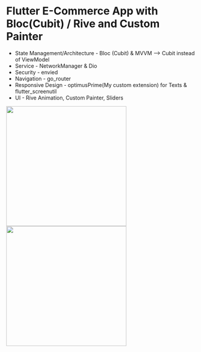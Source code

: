 # Flutter E-Commerce App with Bloc(Cubit) / Rive and Custom Painter

* State Management/Architecture - Bloc (Cubit) & MVVM --> Cubit instead of ViewModel
* Service - NetworkManager & Dio
* Security - envied
* Navigation - go_router
* Responsive Design - optimusPrime(My custom extension) for Texts & flutter_screenutil
* UI - Rive Animation, Custom Painter, Sliders





<img src="https://user-images.githubusercontent.com/120099096/228003601-6222c77f-8421-45c6-b700-f46a7eec06db.jpg"  width="320">
<img src="https://user-images.githubusercontent.com/120099096/228003636-989bdc1d-2513-490c-8eb7-f49dc7f722bf.jpg"  width="320">
